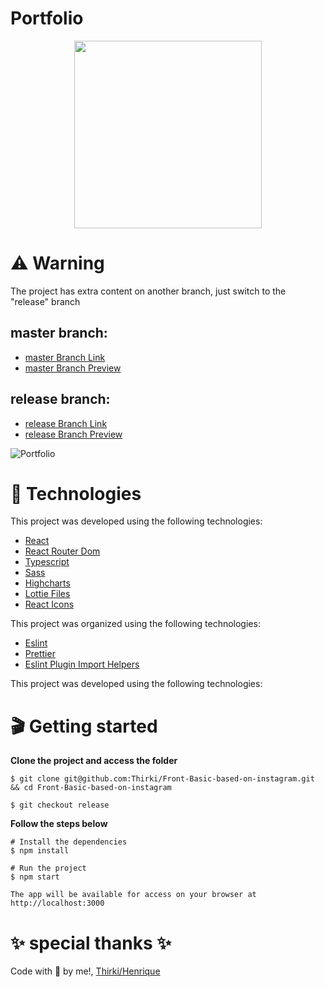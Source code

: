 # Portfolio
<p align="center">
  <img height="300px" src="https://user-images.githubusercontent.com/69635807/161143745-b903e782-9112-4fb0-8d6e-e92fee95f525.png">
</p>

# ⚠️ Warning #
The project has extra content on another branch, just switch to the "release" branch

## master branch:
* [master Branch Link](https://github.com/Thirki/Front-Basic-based-on-instagram/tree/master)
* [master Branch Preview](https://squid-instagram-feed.netlify.app/)

## release branch:
* [release Branch Link](https://github.com/Thirki/Front-Basic-based-on-instagram/tree/release)
* [release Branch Preview](https://release-squid-instagram-feed.netlify.app/)

![Portfolio](https://user-images.githubusercontent.com/69635807/162642115-723e7df9-e35f-43f1-96ed-7ec8a8d271bd.jpg)

# 📁 Technologies #
This project was developed using the following technologies:

* [React](https://reactjs.org/)
* [React Router Dom](https://reactrouter.com/docs/en/v6/getting-started/overview)
* [Typescript](https://www.typescriptlang.org/)
* [Sass](https://sass-lang.com/)
* [Highcharts](https://www.highcharts.com/)
* [Lottie Files](https://lottiefiles.com/)
* [React Icons](https://react-icons.github.io/react-icons)

This project was organized using the following technologies:

* [Eslint](https://eslint.org/)
* [Prettier](https://prettier.io/)
* [Eslint Plugin Import Helpers](https://www.npmjs.com/package/eslint-plugin-import-helpers)

This project was developed using the following technologies:

# 🎬 Getting started #
**Clone the project and access the folder**
~~~
$ git clone git@github.com:Thirki/Front-Basic-based-on-instagram.git && cd Front-Basic-based-on-instagram
~~~
~~~
$ git checkout release
~~~
**Follow the steps below**
~~~
# Install the dependencies
$ npm install
~~~

~~~
# Run the project
$ npm start
~~~

~~~
The app will be available for access on your browser at http://localhost:3000
~~~
# ✨ special thanks ✨ #
Code with 💜 by me!, [Thirki/Henrique](https://www.linkedin.com/in/thirki/)
